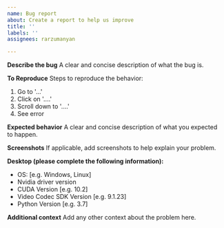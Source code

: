 ```yaml
---
name: Bug report
about: Create a report to help us improve
title: ''
labels: ''
assignees: rarzumanyan

---
```


**Describe the bug**
A clear and concise description of what the bug is.

**To Reproduce**
Steps to reproduce the behavior:
1. Go to '...'
2. Click on '....'
3. Scroll down to '....'
4. See error

**Expected behavior**
A clear and concise description of what you expected to happen.

**Screenshots**
If applicable, add screenshots to help explain your problem.

**Desktop (please complete the following information):**
 - OS: [e.g. Windows, Linux]
 - Nvidia driver version
 - CUDA Version [e.g. 10.2]
 - Video Codec SDK Version [e.g. 9.1.23]
 - Python Version [e.g. 3.7]

**Additional context**
Add any other context about the problem here.
